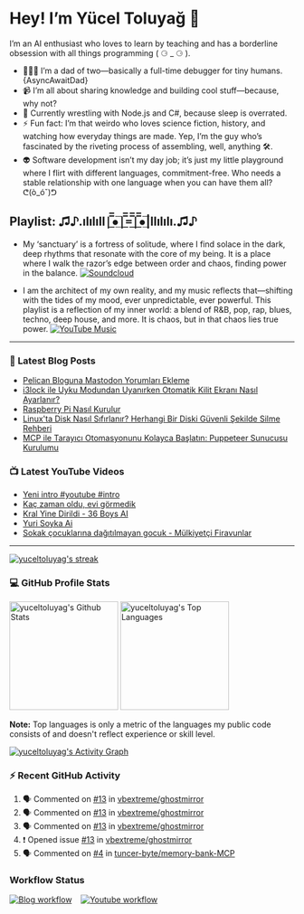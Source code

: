 # Hey! I’m Yücel Toluyağ 👋

I’m an AI enthusiast who loves to learn by teaching and has a borderline obsession with all things programming ( ⚆ _ ⚆ ).

- 👨‍👧‍👦 I’m a dad of two—basically a full-time debugger for tiny humans. {AsyncAwaitDad}
- 📹 I’m all about sharing knowledge and building cool stuff—because, why not?
- 🎒 Currently wrestling with Node.js and C#, because sleep is overrated.
- ⚡ Fun fact: I’m that weirdo who loves science fiction, history, and watching how everyday things are made. Yep, I’m the guy who’s fascinated by the riveting process of assembling, well, anything 🛠️.
- 👽 Software development isn’t my day job; it’s just my little playground where I flirt with different languages, commitment-free. Who needs a stable relationship with one language when you can have them all? ᕦ(ò_óˇ)ᕤ

## Playlist: ♫♪.ılılıll|̲̅̅●̲̅̅|̲̅̅=̲̅̅|̲̅̅●̲̅̅|llılılı.♫♪

- My ‘sanctuary’ is a fortress of solitude, where I find solace in the dark, deep rhythms that resonate with the core of my being. It is a place where I walk the razor’s edge between order and chaos, finding power in the balance.  [![Soundcloud](https://img.shields.io/badge/Soundcloud-FF3300?logo=Soundcloud&logoColor=darkwhite)](https://soundcloud.com/yuceltoluyag)

- I am the architect of my own reality, and my music reflects that—shifting with the tides of my mood, ever unpredictable, ever powerful. This playlist is a reflection of my inner world: a blend of R&B, pop, rap, blues, techno, deep house, and more. It is chaos, but in that chaos lies true power. [![YouTube Music](https://img.shields.io/badge/YouTube_Music-FF0000?logo=youtube-music&logoColor=a970ff)](https://www.youtube.com/playlist?list=PLKaWgYyghzWEkpHyRsCTw_yRgcjQLmAPM)

------


### 📕 Latest Blog Posts

<!-- BLOG-POST-LIST:START -->
- [Pelican Bloguna Mastodon Yorumları Ekleme](https://yuceltoluyag.dev/pelican-bloguna-mastodon-yorumlari-ekleme/)
- [i3lock ile Uyku Modundan Uyanırken Otomatik Kilit Ekranı Nasıl Ayarlanır?](https://yuceltoluyag.dev/i3lock-uyku-modu-kilit-ekrani/)
- [Raspberry Pi Nasıl Kurulur](https://yuceltoluyag.dev/raspberry-pi-nasil-kurulur/)
- [Linux&#39;ta Disk Nasıl Sıfırlanır? Herhangi Bir Diski Güvenli Şekilde Silme Rehberi](https://yuceltoluyag.dev/linux-disk-sifirlama-rehberi/)
- [MCP ile Tarayıcı Otomasyonunu Kolayca Başlatın: Puppeteer Sunucusu Kurulumu](https://yuceltoluyag.dev/mcp-puppeteer-sunucusu-kurulumu/)
<!-- BLOG-POST-LIST:END -->


### 📺 Latest YouTube Videos

<!-- YOUTUBE:START -->
- [Yeni intro  #youtube  #intro](https://www.youtube.com/watch?v=MPP5Djbk7io)
- [Kaç zaman oldu, evi görmedik](https://www.youtube.com/watch?v=QD1nQ6SnKE0)
- [Kral Yine Dirildi - 36 Boys AI](https://www.youtube.com/watch?v=SDmN81pETec)
- [Yuri Soyka Ai](https://www.youtube.com/watch?v=bGRYQ-LFuW0)
- [Sokak çocuklarına dağıtılmayan gocuk - Mülkiyetçi Firavunlar](https://www.youtube.com/watch?v=d9K9tUE439g)
<!-- YOUTUBE:END -->
-----------

<!-- GitHub Readme Streak Stats - https://github.com/yuceltoluyag/github-readme-streak-stats -->
  <p>
    <a href="https://github.com/yuceltoluyag/github-readme-streak-stats">
      <!-- Use https://streak-stats.demolab.com or self-host with your own Vercel app - visit https://git.io/streak-stats for instructions -->
      <img title="🔥 Get streak stats for your profile at git.io/streak-stats" alt="yuceltoluyag's streak" src="https://github-readme-streak-stats-eight.vercel.app/?user=yuceltoluyag&theme=monokai-metallian&hide_border=true&short_numbers=true"/>
    </a>
   
  </p>

  <h3>💻 GitHub Profile Stats</h3>

  <!-- https://github.com/anuraghazra/github-readme-stats -->

 <img alt="yuceltoluyag's Github Stats" src="https://denvercoder1-github-readme-stats.vercel.app/api/?username=yuceltoluyag&show_icons=true&include_all_commits=true&count_private=true&theme=react&hide_border=true&bg_color=1F222E&title_color=F85D7F&icon_color=F8D866" height="192px"/>
  <img alt="yuceltoluyag's Top Languages" src="https://denvercoder1-github-readme-stats.vercel.app/api/top-langs/?username=yuceltoluyag&langs_count=8&layout=compact&theme=react&hide_border=true&bg_color=1F222E&title_color=F85D7F&icon_color=F8D866&hide=Jupyter%20Notebook,Roff" height="192px"/>
  <br/>

  <b>Note:</b> Top languages is only a metric of the languages my public code consists of and doesn't reflect experience or skill level.
  
  <!-- https://github.com/ashutosh00710/github-readme-activity-graph -->

  <a href="https://github.com/ashutosh00710/github-readme-activity-graph"><img alt="yuceltoluyag's Activity Graph" src="https://github-readme-activity-graph.vercel.app/graph/?username=yuceltoluyag&bg_color=1F222E&color=F8D866&line=F85D7F&point=FFFFFF&hide_border=true" /></a>

  <h3>⚡ Recent GitHub Activity</h3>

  <!-- https://github.com/jamesgeorge007/github-activity-readme -->
  <!--START_SECTION:activity-->

1. 🗣 Commented on [#13](https://github.com/vbextreme/ghostmirror/issues/13) in [vbextreme/ghostmirror](https://github.com/vbextreme/ghostmirror)
2. 🗣 Commented on [#13](https://github.com/vbextreme/ghostmirror/issues/13) in [vbextreme/ghostmirror](https://github.com/vbextreme/ghostmirror)
3. 🗣 Commented on [#13](https://github.com/vbextreme/ghostmirror/issues/13) in [vbextreme/ghostmirror](https://github.com/vbextreme/ghostmirror)
4. ❗️ Opened issue [#13](https://github.com/vbextreme/ghostmirror/issues/13) in [vbextreme/ghostmirror](https://github.com/vbextreme/ghostmirror)
5. 🗣 Commented on [#4](https://github.com/tuncer-byte/memory-bank-MCP/issues/4) in [tuncer-byte/memory-bank-MCP](https://github.com/tuncer-byte/memory-bank-MCP)
<!--END_SECTION:activity-->

</details>


### Workflow Status

[![Blog workflow](https://github.com/yuceltoluyag/yuceltoluyag/actions/workflows/blog-post-workflow.yml/badge.svg)](https://github.com/yuceltoluyag/yuceltoluyag/actions/workflows/blog-post-workflow.yml)
&nbsp;&nbsp;
[![Youtube workflow](https://github.com/yuceltoluyag/yuceltoluyag/actions/workflows/youtube-workflow.yml/badge.svg)](https://github.com/yuceltoluyag/yuceltoluyag/actions/workflows/youtube-workflow.yml)
